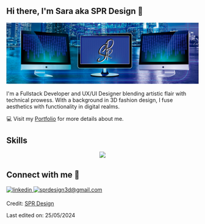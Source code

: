 ## Hi there, I'm Sara aka SPR Design 👋
![Banner](https://github.com/SPRDesign/SPRDesign/blob/main/banner2.png)

<!--Intro-->               
<p>I'm a Fullstack Developer and UX/UI Designer blending artistic flair with technical prowess. With a background in 3D fashion design, I fuse aesthetics with functionality in digital realms.</p>

💻 Visit my [Portfolio](https://sprdesign.netlify.app/) for more details about me.
<!--Languages and Tools Section-->       
<h2>Skills</h2> 
<p align="center">
<img width="500px"  src="https://skillicons.dev/icons?i=js,html,css,bootstrap,tailwind,react,astro,nodejs,express,py,figma,ai,ap,ad&perline=14"  />
</p>
<!--Contact Section--> 
<h2>Connect with me 🤝 </h2>
<div>
 <a href="https://www.linkedin.com/in/sarapages/" target="_blank">
<img src=https://img.shields.io/badge/linkedin-%231E77B5.svg?&style=for-the-badge&logo=linkedin&logoColor=white alt=linkedin style="margin-bottom: 5px;" />
</a>
  
<a href="mailto:sprdesign3d@gmail.com" target="_blank">
<img src="https://img.shields.io/badge/Gmail-D14836?style=for-the-badge&logo=gmail&logoColor=white" alt=sprdesign3d@gmail.com mail style="margin-bottom: 5px;" />
</a>
</div>

Credit: [SPR Design](https://github.com/SPRDesign)

Last edited on: 25/05/2024






<!--
**SPRDesign/SPRDesign** is a ✨ _special_ ✨ repository because its `README.md` (this file) appears on your GitHub profile.

Here are some ideas to get you started:

- 🔭 I’m currently working on ...
- 🌱 I’m currently learning ...
- 👯 I’m looking to collaborate on ...
- 🤔 I’m looking for help with ...
- 💬 Ask me about ...
- 📫 How to reach me: ...
- 😄 Pronouns: ...
- ⚡ Fun fact: ...
-->







